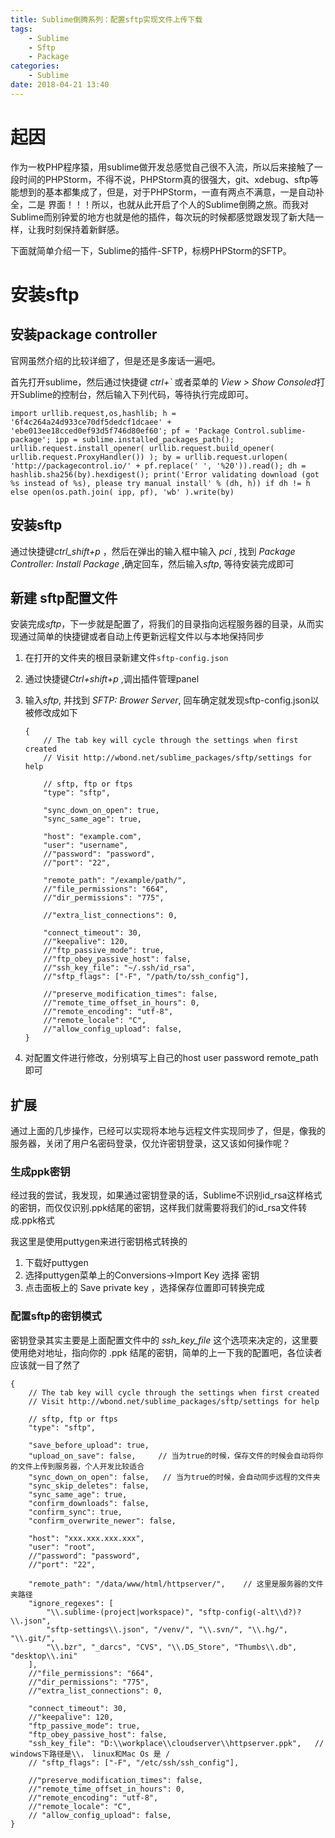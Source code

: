 ```yaml
---
title: Sublime倒腾系列：配置sftp实现文件上传下载
tags: 
    - Sublime
    - Sftp
    - Package
categories:
    - Sublime
date: 2018-04-21 13:40
---
```


# 起因

作为一枚PHP程序猿，用sublime做开发总感觉自己很不入流，所以后来接触了一段时间的PHPStorm，不得不说，PHPStorm真的很强大，git、xdebug、sftp等能想到的基本都集成了，但是，对于PHPStorm，一直有两点不满意，一是自动补全，二是 界面！！！所以，也就从此开启了个人的Sublime倒腾之旅。而我对Sublime而别钟爱的地方也就是他的插件，每次玩的时候都感觉跟发现了新大陆一样，让我时刻保持着新鲜感。

下面就简单介绍一下，Sublime的插件-SFTP，标榜PHPStorm的SFTP。

<!--more-->

# 安装sftp

## 安装package controller

官网虽然介绍的比较详细了，但是还是多废话一遍吧。

首先打开sublime，然后通过快捷键 *ctrl+`* 或者菜单的 *View > Show Consoled*打开Sublime的控制台，然后输入下列代码，等待执行完成即可。

~~~
import urllib.request,os,hashlib; h = '6f4c264a24d933ce70df5dedcf1dcaee' + 'ebe013ee18cced0ef93d5f746d80ef60'; pf = 'Package Control.sublime-package'; ipp = sublime.installed_packages_path(); urllib.request.install_opener( urllib.request.build_opener( urllib.request.ProxyHandler()) ); by = urllib.request.urlopen( 'http://packagecontrol.io/' + pf.replace(' ', '%20')).read(); dh = hashlib.sha256(by).hexdigest(); print('Error validating download (got %s instead of %s), please try manual install' % (dh, h)) if dh != h else open(os.path.join( ipp, pf), 'wb' ).write(by)
~~~

## 安装sftp

通过快捷键*ctrl_shift+p* ，然后在弹出的输入框中输入 *pci* , 找到 *Package Controller: Install Package* ,确定回车，然后输入*sftp*, 等待安装完成即可

## 新建 sftp配置文件

安装完成*sftp*，下一步就是配置了，将我们的目录指向远程服务器的目录，从而实现通过简单的快捷键或者自动上传更新远程文件以与本地保持同步

1. 在打开的文件夹的根目录新建文件`sftp-config.json`

2. 通过快捷键*Ctrl+shift+p* ,调出插件管理panel

3. 输入*sftp*, 并找到 *SFTP: Brower Server*, 回车确定就发现sftp-config.json以被修改成如下

   ~~~
   {
       // The tab key will cycle through the settings when first created
       // Visit http://wbond.net/sublime_packages/sftp/settings for help
       
       // sftp, ftp or ftps
       "type": "sftp",

       "sync_down_on_open": true,
       "sync_same_age": true,
       
       "host": "example.com",
       "user": "username",
       //"password": "password",
       //"port": "22",
       
       "remote_path": "/example/path/",
       //"file_permissions": "664",
       //"dir_permissions": "775",
       
       //"extra_list_connections": 0,

       "connect_timeout": 30,
       //"keepalive": 120,
       //"ftp_passive_mode": true,
       //"ftp_obey_passive_host": false,
       //"ssh_key_file": "~/.ssh/id_rsa",
       //"sftp_flags": ["-F", "/path/to/ssh_config"],
       
       //"preserve_modification_times": false,
       //"remote_time_offset_in_hours": 0,
       //"remote_encoding": "utf-8",
       //"remote_locale": "C",
       //"allow_config_upload": false,
   }
   ~~~

4. 对配置文件进行修改，分别填写上自己的host user password remote_path 即可

## 扩展

通过上面的几步操作，已经可以实现将本地与远程文件实现同步了，但是，像我的服务器，关闭了用户名密码登录，仅允许密钥登录，这又该如何操作呢？

### 生成ppk密钥

经过我的尝试，我发现，如果通过密钥登录的话，Sublime不识别id_rsa这样格式的密钥，而仅仅识别.ppk结尾的密钥，这样我们就需要将我们的id_rsa文件转成.ppk格式

我这里是使用puttygen来进行密钥格式转换的

1. 下载好puttygen
2. 选择puttygen菜单上的Conversions->Import Key 选择 密钥
3. 点击面板上的 Save private key ，选择保存位置即可转换完成

### 配置sftp的密钥模式

密钥登录其实主要是上面配置文件中的 *ssh_key_file* 这个选项来决定的，这里要使用绝对地址，指向你的 .ppk 结尾的密钥，简单的上一下我的配置吧，各位读者应该就一目了然了

~~~
{
    // The tab key will cycle through the settings when first created
    // Visit http://wbond.net/sublime_packages/sftp/settings for help
    
    // sftp, ftp or ftps
    "type": "sftp",

    "save_before_upload": true,
    "upload_on_save": false,     // 当为true的时候，保存文件的时候会自动将你的文件上传到服务器，个人开发比较适合
    "sync_down_on_open": false,   // 当为true的时候，会自动同步远程的文件夹
    "sync_skip_deletes": false,
    "sync_same_age": true,
    "confirm_downloads": false,
    "confirm_sync": true,
    "confirm_overwrite_newer": false,
    
    "host": "xxx.xxx.xxx.xxx",
    "user": "root",
    //"password": "password",
    //"port": "22",
    
    "remote_path": "/data/www/html/httpserver/",    // 这里是服务器的文件夹路径
    "ignore_regexes": [
        "\\.sublime-(project|workspace)", "sftp-config(-alt\\d?)?\\.json",
        "sftp-settings\\.json", "/venv/", "\\.svn/", "\\.hg/", "\\.git/",
        "\\.bzr", "_darcs", "CVS", "\\.DS_Store", "Thumbs\\.db", "desktop\\.ini"
    ],
    //"file_permissions": "664",
    //"dir_permissions": "775",
    //"extra_list_connections": 0,

    "connect_timeout": 30,
    //"keepalive": 120,
    "ftp_passive_mode": true,
    "ftp_obey_passive_host": false,
    "ssh_key_file": "D:\\workplace\\cloudserver\\httpserver.ppk",   // windows下路径是\\， linux和Mac Os 是 /
    // "sftp_flags": ["-F", "/etc/ssh/ssh_config"],
    
    //"preserve_modification_times": false,
    //"remote_time_offset_in_hours": 0,
    //"remote_encoding": "utf-8",
    //"remote_locale": "C",
    // "allow_config_upload": false,
}
~~~



